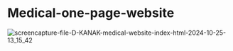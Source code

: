 # Medical-one-page-website    
![screencapture-file-D-KANAK-medical-website-index-html-2024-10-25-13_15_42](https://github.com/user-attachments/assets/f9a52347-2c96-45b6-b915-bdec3426b007)
